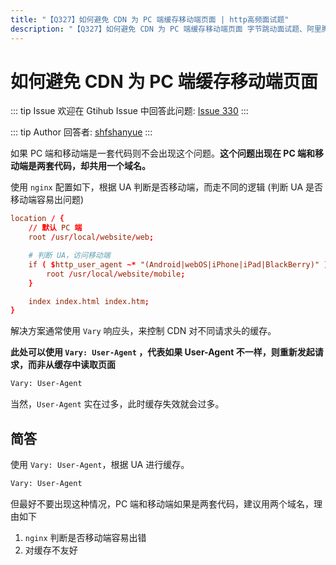 ```yaml
---
title: "【Q327】如何避免 CDN 为 PC 端缓存移动端页面 | http高频面试题"
description: "【Q327】如何避免 CDN 为 PC 端缓存移动端页面 字节跳动面试题、阿里腾讯面试题、美团小米面试题。"
---
```


# 如何避免 CDN 为 PC 端缓存移动端页面

::: tip Issue
欢迎在 Gtihub Issue 中回答此问题: [Issue 330](https://github.com/shfshanyue/Daily-Question/issues/330)
:::

::: tip Author
回答者: [shfshanyue](https://github.com/shfshanyue)
:::

如果 PC 端和移动端是一套代码则不会出现这个问题。**这个问题出现在 PC 端和移动端是两套代码，却共用一个域名。**

使用 `nginx` 配置如下，根据 UA 判断是否移动端，而走不同的逻辑 (判断 UA 是否移动端容易出问题)

```conf
location / {
    // 默认 PC 端
    root /usr/local/website/web;

    # 判断 UA，访问移动端
    if ( $http_user_agent ~* "(Android|webOS|iPhone|iPad|BlackBerry)" ){
        root /usr/local/website/mobile;
    }

    index index.html index.htm;
}
```

解决方案通常使用 `Vary` 响应头，来控制 CDN 对不同请求头的缓存。

**此处可以使用 `Vary: User-Agent` ，代表如果 User-Agent 不一样，则重新发起请求，而非从缓存中读取页面**

```txt
Vary: User-Agent
```

当然，`User-Agent` 实在过多，此时缓存失效就会过多。

## 简答

使用 `Vary: User-Agent`，根据 UA 进行缓存。

```txt
Vary: User-Agent
```

但最好不要出现这种情况，PC 端和移动端如果是两套代码，建议用两个域名，理由如下

1. `nginx` 判断是否移动端容易出错
1. 对缓存不友好
